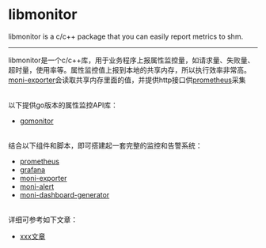 libmonitor
=======================
libmonitor is a c/c++ package that you can easily report metrics to shm.
***
libmonitor是一个c/c++库，用于业务程序上报属性监控量，如请求量、失败量、超时量，使用率等。属性监控值上报到本地的共享内存，所以执行效率非常高。
[moni-exporter](https://github.com/jimdn/moni-exporter)会读取共享内存里面的值，并提供http接口供[prometheus](https://github.com/prometheus/prometheus)采集

<br />
以下提供go版本的属性监控API库：

* [gomonitor](https://github.com/jimdn/gomonitor)

<br />
结合以下组件和脚本，即可搭建起一套完整的监控和告警系统：

* [prometheus](https://github.com/prometheus/prometheus)
* [grafana](https://github.com/grafana/grafana)
* [moni-exporter](https://github.com/jimdn/moni-exporter)
* [moni-alert](https://github.com/jimdn/moni-alert)
* [moni-dashboard-generator](https://github.com/jimdn/moni-dashboard-generator)

<br />
详细可参考如下文章：

* [xxx文章](https://github.com/jimdn/moni-dashboard-generator)
